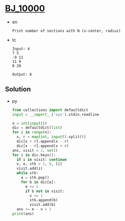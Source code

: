 # [BJ_10000](https://acmicpc.net/problem/10000)

* en

  ```en
  Print number of sections with N (x-center, radius)
  ```

* tc

  ```tc
  Input: 4
  7 5
  -9 11
  11 9
  0 20

  Output: 6
  ```

## Solution

* py

  ```py
  from collections import defaultdict
  input = __import__('sys').stdin.readline

  n = int(input())
  dic = defaultdict(list)
  for i in range(n):
    x, r = map(int, input().split())
    dic[x + r].append(x - r)
    dic[x - r].append(x + r)
  ans, visit = 1, set()
  for i in dic.keys():
    if i in visit: continue
    v, e, stk = 1, 0, [i]
    visit.add(i)
    while stk:
      a = stk.pop()
      for b in dic[a]:
        e += 1
        if b not in visit:
          v += 1
          stk.append(b)
          visit.add(b)
    ans += e - v + 1
  print(ans)
  ```
